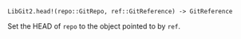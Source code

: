 ```
LibGit2.head!(repo::GitRepo, ref::GitReference) -> GitReference
```

Set the HEAD of `repo` to the object pointed to by `ref`.
